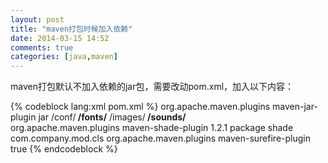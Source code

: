 ```yaml
---
layout: post
title: "maven打包时候加入依赖"
date: 2014-03-15 14:52
comments: true
categories: [java,maven]
---
```


maven打包默认不加入依赖的jar包，需要改动pom.xml，加入以下内容：
<!-- more -->

{% codeblock lang:xml pom.xml %}
    <build>
        <plugins>
            <plugin>
                <groupId>org.apache.maven.plugins</groupId>
                <artifactId>maven-jar-plugin</artifactId>
                <executions>
                    <execution>
                        <goals>
                            <goal>jar</goal>
                        </goals>
                        <configuration>
                            <excludes>
                                <exclude>/conf/**</exclude>
                                <exclude>/fonts/**</exclude>
                                <exclude>/images/**</exclude>
                                <exclude>/sounds/**</exclude>
                            </excludes>
                        </configuration>
                    </execution>
                </executions>
            </plugin>
            <plugin>     
                <groupId>org.apache.maven.plugins</groupId>
                <artifactId>maven-shade-plugin</artifactId>
                <version>1.2.1</version>
                <executions>
                    <execution>
                        <phase>package</phase>
                        <goals>
                            <goal>shade</goal>
                        </goals>
                        <configuration>
                            <transformers>
                                <transformer implementation="org.apache.maven.plugins.shade.resource.ManifestResourceTransformer">
                                    <mainClass>com.company.mod.cls</mainClass>
                                </transformer>
                            </transformers>
                        </configuration>
                    </execution>
                </executions>
            </plugin>
            <plugin>
                <groupId>org.apache.maven.plugins</groupId>
                <artifactId>maven-surefire-plugin</artifactId>
                <configuration>
                    <testFailureIgnore>true</testFailureIgnore>
                </configuration>
            </plugin>
       </plugins>
    </build>
{% endcodeblock %}

